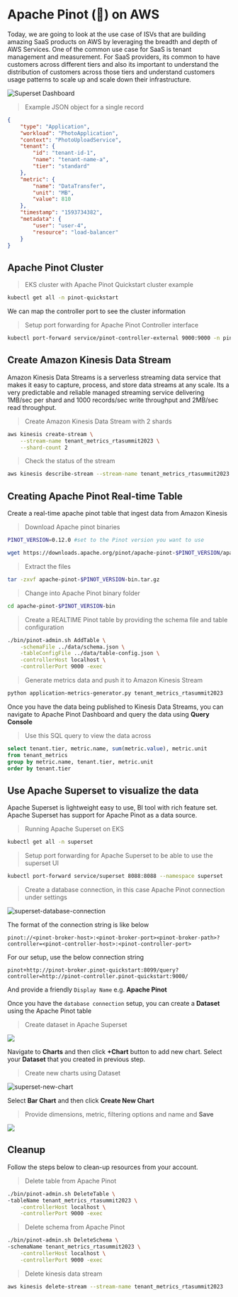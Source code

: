 # Apache Pinot (🍷) on AWS

Today, we are going to look at the use case of ISVs that are building amazing SaaS products on AWS by leveraging the breadth and depth of AWS Services. One of the common use case for SaaS is tenant management and measurement. For SaaS providers, its common to have customers across different tiers and also its important to understand the distribution of customers across those tiers and understand customers usage patterns to scale up and scale down their infrastructure.

![Superset Dashboard](./images/pinot-on-aws-hero.png)

> Example JSON object for a single record

```json
{
    "type": "Application",
    "workload": "PhotoApplication",
    "context": "PhotoUploadService",
    "tenant": {
        "id": "tenant-id-1",
        "name": "tenant-name-a",
        "tier": "standard"
    },
    "metric": {
        "name": "DataTransfer",
        "unit": "MB",
        "value": 810
    },
    "timestamp": "1593734382",
    "metadata": {
        "user": "user-4",
        "resource": "load-balancer"
    }
}
```
## Apache Pinot Cluster

>EKS cluster with Apache Pinot Quickstart cluster example

```bash
kubectl get all -n pinot-quickstart
```

We can map the controller port to see the cluster information

> Setup port forwarding for Apache Pinot Controller interface
```bash
kubectl port-forward service/pinot-controller-external 9000:9000 -n pinot-quickstart
```

## Create Amazon Kinesis Data Stream
Amazon Kinesis Data Streams is a serverless streaming data service that makes it easy to capture, process, and store data streams at any scale. Its a very predictable and reliable managed streaming service delivering 1MB/sec per shard and 1000 records/sec write throughput and 2MB/sec read throughput.  

> Create Amazon Kinesis Data Stream with 2 shards

```bash
aws kinesis create-stream \
    --stream-name tenant_metrics_rtasummit2023 \
    --shard-count 2
```

> Check the status of the stream

```bash
aws kinesis describe-stream --stream-name tenant_metrics_rtasummit2023
```

## Creating Apache Pinot Real-time Table

Create a real-time apache pinot table that ingest data from Amazon Kinesis

> Download Apache pinot binaries
```bash
PINOT_VERSION=0.12.0 #set to the Pinot version you want to use

wget https://downloads.apache.org/pinot/apache-pinot-$PINOT_VERSION/apache-pinot-$PINOT_VERSION-bin.tar.gz
```

> Extract the files

```bash
tar -zxvf apache-pinot-$PINOT_VERSION-bin.tar.gz
```


> Change into Apache Pinot binary folder
```bash
cd apache-pinot-$PINOT_VERSION-bin
```


> Create a REALTIME Pinot table by providing the schema file and table configuration
```bash
./bin/pinot-admin.sh AddTable \
    -schemaFile ../data/schema.json \
    -tableConfigFile ../data/table-config.json \
    -controllerHost localhost \
    -controllerPort 9000 -exec
```

> Generate metrics data and push it to Amazon Kinesis Stream

```bash
python application-metrics-generator.py tenant_metrics_rtasummit2023
```

Once you have the data being published to Kinesis Data Streams, you can navigate to Apache Pinot Dashboard and query the data using **Query Console**

> Use this SQL query to view the data across
```sql
select tenant.tier, metric.name, sum(metric.value), metric.unit
from tenant_metrics
group by metric.name, tenant.tier, metric.unit
order by tenant.tier

```

## Use Apache Superset to visualize the data
Apache Superset is lightweight easy to use, BI tool with rich feature set. Apache Superset has support for Apache Pinot as a data source.

> Running Apache Superset on EKS

```bash
kubectl get all -n superset
```

> Setup port forwarding for Apache Superset to be able to use the superset UI
```bash
kubectl port-forward service/superset 8088:8088 --namespace superset
```

> Create a database connection, in this case Apache Pinot connection under settings

![superset-database-connection](./image/superset-database-settings.png)

The format of the connection string is like below

```
pinot://<pinot-broker-host>:<pinot-broker-port><pinot-broker-path>?controller=<pinot-controller-host>:<pinot-controller-port>
```

For our setup, use the below connection string
```
pinot+http://pinot-broker.pinot-quickstart:8099/query?controller=http://pinot-controller.pinot-quickstart:9000/
```

And provide a friendly `Display Name` e.g. **Apache Pinot**

Once you have the `database connection` setup, you can create a **Dataset** using the Apache Pinot table

> Create dataset in Apache Superset

![](./images/superset-dataset-create.png)

Navigate to **Charts** and then click **+Chart** button to add new chart. Select your **Dataset** that you created in previous step.

> Create new charts using Dataset

![superset-new-chart](./images/superset-charts-new.png)

Select **Bar Chart** and then click **Create New Chart**

> Provide dimensions, metric, filtering options and name and **Save**

![](./images/superset-charts-tieruage.png)

## Cleanup

Follow the steps below to clean-up resources from your account.

> Delete table from Apache Pinot

```bash
./bin/pinot-admin.sh DeleteTable \
-tableName tenant_metrics_rtasummit2023 \
    -controllerHost localhost \
    -controllerPort 9000 -exec
```

> Delete schema from Apache Pinot
```bash
./bin/pinot-admin.sh DeleteSchema \
-schemaName tenant_metrics_rtasummit2023 \
    -controllerHost localhost \
    -controllerPort 9000 -exec
```

> Delete kinesis data stream

```bash
aws kinesis delete-stream --stream-name tenant_metrics_rtasummit2023
```


